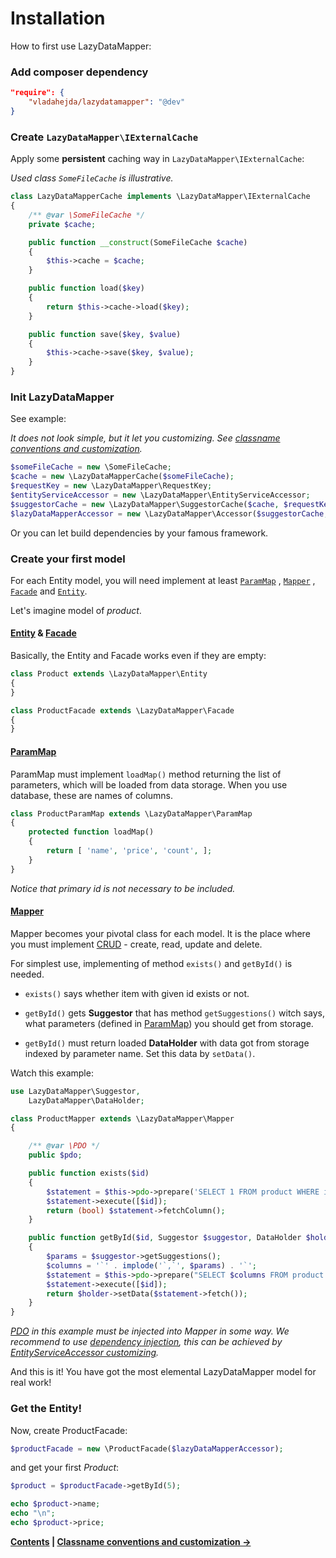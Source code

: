 Installation
===

How to first use LazyDataMapper:

### Add composer dependency

```json
"require": {
    "vladahejda/lazydatamapper": "@dev"
}
```

### Create `LazyDataMapper\IExternalCache`

Apply some **persistent** caching way in `LazyDataMapper\IExternalCache`:

*Used class `SomeFileCache` is illustrative.*

```php
class LazyDataMapperCache implements \LazyDataMapper\IExternalCache
{
	/** @var \SomeFileCache */
	private $cache;

	public function __construct(SomeFileCache $cache)
	{
		$this->cache = $cache;
	}

	public function load($key)
	{
		return $this->cache->load($key);
	}

	public function save($key, $value)
	{
		$this->cache->save($key, $value);
	}
}
```

### Init LazyDataMapper

See example:

*It does not look simple, but it let you customizing.
See [classname conventions and customization](2.Classname-conventions-and-customization.md).*

```php
$someFileCache = new \SomeFileCache;
$cache = new \LazyDataMapperCache($someFileCache);
$requestKey = new \LazyDataMapper\RequestKey;
$entityServiceAccessor = new \LazyDataMapper\EntityServiceAccessor;
$suggestorCache = new \LazyDataMapper\SuggestorCache($cache, $requestKey, $entityServiceAccessor);
$lazyDataMapperAccessor = new \LazyDataMapper\Accessor($suggestorCache, $entityServiceAccessor);
```

Or you can let build dependencies by your famous framework.

### Create your first model

For each Entity model, you will need implement at least
[`ParamMap`](../src/ParamMap.php)
, [`Mapper`](../src/Mapper.php)
, [`Facade`](../src/Facade.php)
and [`Entity`](../src/Entity.php).

Let's imagine model of *product*.

#### [Entity](../src/Entity.php) & [Facade](../src/Facade.php)

Basically, the Entity and Facade works even if they are empty:

```php
class Product extends \LazyDataMapper\Entity
{
}

class ProductFacade extends \LazyDataMapper\Facade
{
}
```

#### [ParamMap](../LazyDataMapper/ParamMap.php)

ParamMap must implement `loadMap()` method returning the list of parameters, which will be loaded
from data storage. When you use database, these are names of columns.

```php
class ProductParamMap extends \LazyDataMapper\ParamMap
{
	protected function loadMap()
	{
		return [ 'name', 'price', 'count', ];
	}
}
```

*Notice that primary id is not necessary to be included.*

#### [Mapper](../src/Mapper.php)

Mapper becomes your pivotal class for each model. It is the place where you must implement
[CRUD](http://en.wikipedia.org/wiki/Create,_read,_update_and_delete) - create, read, update and delete.

For simplest use, implementing of method `exists()` and `getById()` is needed.

- `exists()` says whether item with given id exists or not.

- `getById()` gets **Suggestor** that has method `getSuggestions()` witch says,
what parameters (defined in [ParamMap](#parammap)) you should get from storage.

- `getById()` must return loaded **DataHolder** with data got from storage indexed by parameter name.
Set this data by `setData()`.

Watch this example:

```php
use LazyDataMapper\Suggestor,
	LazyDataMapper\DataHolder;

class ProductMapper extends \LazyDataMapper\Mapper
{

	/** @var \PDO */
	public $pdo;

	public function exists($id)
	{
		$statement = $this->pdo->prepare('SELECT 1 FROM product WHERE id = ?');
		$statement->execute([$id]);
		return (bool) $statement->fetchColumn();
	}

	public function getById($id, Suggestor $suggestor, DataHolder $holder = NULL)
	{
		$params = $suggestor->getSuggestions();
		$columns = '`' . implode('`,`', $params) . '`';
		$statement = $this->pdo->prepare("SELECT $columns FROM product WHERE id = ?");
		$statement->execute([$id]);
		return $holder->setData($statement->fetch());
	}
}
```

*[PDO](http://www.php.net/manual/en/intro.pdo.php) in this example must be injected into Mapper in some way.
We recommend to use [dependency injection](http://en.wikipedia.org/wiki/Dependency_injection),
this can be achieved by [EntityServiceAccessor customizing](2.Classname-conventions-and-customization.md).*

And this is it! You have got the most elemental LazyDataMapper model for real work!

### Get the Entity!

Now, create ProductFacade:

```php
$productFacade = new \ProductFacade($lazyDataMapperAccessor);
```

and get your first *Product*:

```php
$product = $productFacade->getById(5);

echo $product->name;
echo "\n";
echo $product->price;
```


**[Contents](../readme.md#documentation)
| [Classname conventions and customization →](2.Classname-conventions-and-customization.md)**
